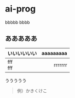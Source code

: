# ai-prog
bbbbb
bbbb


## あああああ

|いいいいいい|aaaaaaaaa|
|:--|--:|
|fff<br>fff|rrrrrrr|


ううううう
> 例）かきくけこ
